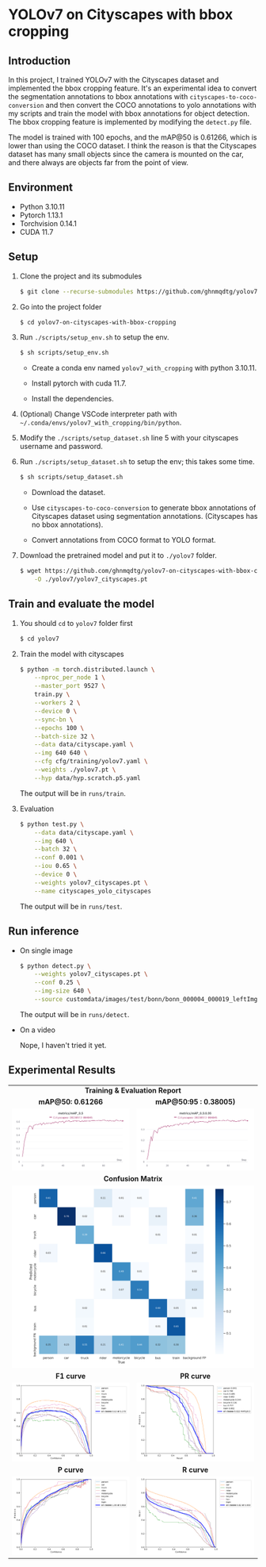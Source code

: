 # YOLOv7 on Cityscapes with bbox cropping
## Introduction
In this project, I trained YOLOv7 with the Cityscapes dataset and implemented the bbox cropping feature. It's an experimental idea to convert the segmentation annotations to bbox annotations with `cityscapes-to-coco-conversion` and then convert the COCO annotations to yolo annotations with my scripts and train the model with bbox annotations for object detection. The bbox cropping feature is implemented by modifying the `detect.py` file.

The model is trained with 100 epochs, and the mAP@50 is 0.61266, which is lower than using the COCO dataset. I think the reason is that the Cityscapes dataset has many small objects since the camera is mounted on the car, and there always are objects far from the point of view.

## Environment
- Python 3.10.11
- Pytorch 1.13.1
- Torchvision 0.14.1
- CUDA 11.7

## Setup

1. Clone the project and its submodules
    
    ```bash
    $ git clone --recurse-submodules https://github.com/ghnmqdtg/yolov7-on-cityscapes-with-bbox-cropping.git
    ```
    
2. Go into the project folder
    
    ```bash
    $ cd yolov7-on-cityscapes-with-bbox-cropping
    ```

3. Run `./scripts/setup_env.sh` to setup the env.
    
    ```bash
    $ sh scripts/setup_env.sh
    ```

    - Create a conda env named `yolov7_with_cropping` with python 3.10.11.
    
    - Install pytorch with cuda 11.7.
    
    - Install the dependencies.
    
4. (Optional) Change VSCode interpreter path with `~/.conda/envs/yolov7_with_cropping/bin/python`.
    
5. Modify the `./scripts/setup_dataset.sh` line 5 with your cityscapes username and password.
    
6. Run `./scripts/setup_dataset.sh` to setup the env; this takes some time.
    
    ```bash
    $ sh scripts/setup_dataset.sh
    ```

    - Download the dataset.
    
    - Use `cityscapes-to-coco-conversion` to generate  bbox annotations of Cityscapes dataset using segmentation annotations. (Cityscapes has no bbox annotations).

    - Convert annotations from COCO format to YOLO format.

7. Download the pretrained model and put it to `./yolov7` folder.
    
    ```bash
    $ wget https://github.com/ghnmqdtg/yolov7-on-cityscapes-with-bbox-cropping/releases/download/v0.1/yolov7_cityscapes.pt \
        -O ./yolov7/yolov7_cityscapes.pt
    ```


## Train and evaluate the model
1. You should `cd` to `yolov7` folder first
    
    ```bash
    $ cd yolov7
    ```

2. Train the model with cityscapes
    
    ```bash
    $ python -m torch.distributed.launch \
        --nproc_per_node 1 \
        --master_port 9527 \
        train.py \
        --workers 2 \
        --device 0 \
        --sync-bn \
        --epochs 100 \
        --batch-size 32 \
        --data data/cityscape.yaml \
        --img 640 640 \
        --cfg cfg/training/yolov7.yaml \
        --weights ./yolov7.pt \
        --hyp data/hyp.scratch.p5.yaml
    ```

    The output will be in `runs/train`.

3. Evaluation
    
    ```bash
    $ python test.py \
        --data data/cityscape.yaml \
        --img 640 \
        --batch 32 \
        --conf 0.001 \
        --iou 0.65 \
        --device 0 \
        --weights yolov7_cityscapes.pt \
        --name cityscapes_yolo_cityscapes
    ```
    
    The output will be in `runs/test`.

## Run inference

- On single image
    
    ```bash
    $ python detect.py \
        --weights yolov7_cityscapes.pt \
        --conf 0.25 \
        --img-size 640 \
        --source customdata/images/test/bonn/bonn_000004_000019_leftImg8bit.png
    ```
    
    The output will be in `runs/detect`.

- On a video

    Nope, I haven't tried it yet.

## Experimental Results

<table align="center" width="100%" border="0">
    <tr>
        <td colspan="2" style="text-align:center; font-size:14px;"><b>Training & Evaluation Report<b></td>
    </tr>
    <tr>
        <td width="50%" style="text-align:center;font-size:14px;"><b>mAP@50: 0.61266<b></td>
        <td width="50%" style="text-align:center;font-size:14px;"><b>mAP@50:95 : 0.38005)<b></td>
    </tr>
    <tr>
        <td><img src="imgs/yolo_cityscapes_map50.png"></img></td>
        <td><img src="imgs/yolo_cityscapes_map50_95.png"></img></td>
    </tr>
    <tr>
        <td colspan="3" width="33%" style="text-align:center;font-size:14px;"><b>Confusion Matrix<b></td>
    </tr>
    <tr>
        <td colspan="3"><img src="imgs/confusion_matrix.png"></img></td>
    </tr>
    <tr>
        <td width="50%" style="text-align:center;font-size:14px;"><b>F1 curve<b></td>
        <td width="50%" style="text-align:center;font-size:14px;"><b>PR curve<b></td>
    </tr>
    <tr>
        <td><img src="imgs/F1_curve.png"></img></td>
        <td><img src="imgs/PR_curve.png"></img></td>
    </tr>
    <tr>
        <td width="50%" style="text-align:center;font-size:14px;"><b>P curve<b></td>
        <td width="50%" style="text-align:center;font-size:14px;"><b>R curve<b></td>
    </tr>
    <tr>
        <td><img src="imgs/P_curve.png"></img></td>
        <td><img src="imgs/R_curve.png"></img></td>
    </tr>
  </table>
